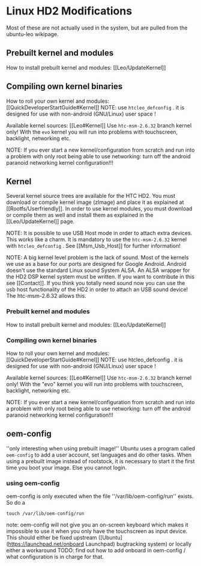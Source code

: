 # Linux HD2 Modifications

Most of these are not actually used in the system, but are pulled from the ubuntu-leo wikipage.

## Prebuilt kernel and modules ##

How to install prebuilt kernel and modules: [[Leo/UpdateKernel]]

## Compiling own kernel binaries ##

How to roll your own kernel and modules: [[QuickDeveloperStartGuide#Kernel]] NOTE: use `htcleo_defconfig` . it is designed for use with non-android (GNU/Linux) user space !

Available kernel sources: [[Leo#Kernel]] Use `htc-msm-2.6.32` branch kernel only! With the `evo` kernel you will run into problems with touchscreen, backlight, networking etc.

NOTE: If you ever start a new kernel/configuration from scratch and run into a problem with only root being able to use networking: turn off the android paranoid networking kernel configuration!!! 

## Kernel 

Several kernel source trees are available for the HTC HD2.
You must download or compile kernel image (zImage) and place it as explained at [[Rootfs/Userfriendly]].
In order to use kernel modules, you must download or compile them as well and install them as explained in the [[Leo/UpdateKernel]] page.

NOTE: It is possible to use USB Host mode in order to attach extra devices. This works like a charm. It is mandatory to use the `htc-msm-2.6.32` kernel with `htcleo_defconfig` . See [[Msm_Usb_Host]] for further information!

NOTE: A big kernel level problem is the lack of sound. Most of the kernels we use as a base for our ports are designed for Google Android. Android doesn't use the standard Linux sound System ALSA. An ALSA wrapper for the HD2 DSP kernel system must be written. If you want to contribute in this see [[Contact]].
If you think you totally need sound now you can use the usb host functionality of the HD2 in order to attach an USB sound device! The htc-msm-2.6.32 allows this.

### Prebuilt kernel and modules ###

How to install prebuilt kernel and modules: [[Leo/UpdateKernel]]

### Compiling own kernel binaries ###

How to roll your own kernel and modules: [[QuickDeveloperStartGuide#Kernel]] NOTE: use htcleo_defconfig . it is designed for use with non-android (GNU/Linux) user space !

Available kernel sources: [[Leo#Kernel]] Use `htc-msm-2.6.32` branch kernel only! With the "evo" kernel you will run into problems with touchscreen, backlight, networking etc.

NOTE: If you ever start a new kernel/configuration from scratch and run into a problem with only root being able to use networking: turn off the android paranoid networking kernel configuration!!!

## oem-config ##

''only interesting when using prebuilt image!''
Ubuntu uses a program called `oem-config` to add a user account, set languages and do other tasks. When using a prebuilt image instead of rootstock, it is necessary to start it the first time you boot your image. Else you cannot login.

### using oem-config ###

oem-config is only executed when the file ''/var/lib/oem-config/run'' exists. So do a

    touch /var/lib/oem-config/run

note: oem-config will not give you an on-screen keyboard which makes it impossible to use it when you only have the touchscreen as input device. This should either be fixed upstream ([Ubuntu](https://launchpad.net/onboard Launchpad) bugtracking system) or locally either a workaround TODO: find out how to add onboard in oem-config / what configuration is in charge for that.